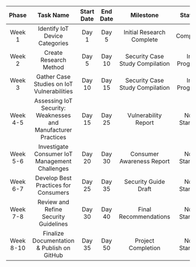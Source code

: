 | Phase  |  Task Name  |  Start Date  |  End Date  |  Milestone | Status |
| :----: | :---------: | :----------: | :--------: | :--------: | :----: |
| Week 1 |  Identify IoT Device Categories |  Day 1 |  Day 5  | Initial Research Complete | Complete |
| Week 2 |  Create Research Method |  Day 5 |  Day 10 |  Security Case Study Compilation | In Progress |
| Week 3 |  Gather Case Studies on IoT Vulnerabilities |  Day 10 |  Day 15 |  Security Case Study Compilation | In Progress |
| Week 4-5 |  Assessing IoT Security: Weaknesses and Manufacturer Practices |  Day 15 |  Day 25 |  Vulnerability Report | Not Started |
| Week 5-6 |  Investigate Consumer IoT Management Challenges |  Day 20 |  Day 30 |  Consumer Awareness Report | Not Started |
| Week 6-7 |  Develop Best Practices for Consumers |  Day 25 |  Day 35 |  Security Guide Draft | Not Started |
| Week 7-8 |  Review and Refine Security Guidelines |  Day 30 |  Day 40  | Final Recommendations | Not Started |
| Week 8-10 |   Finalize Documentation & Publish on GitHub |  Day 35 |  Day 50  | Project Completion | Not Started |
